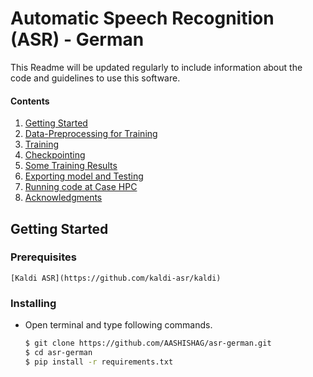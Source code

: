 # Automatic Speech Recognition (ASR) - German

This Readme will be updated regularly to include information about the code and guidelines to use this software.

#### Contents

1. [Getting Started](#getting-started)
2. [Data-Preprocessing for Training](#data-preprocessing-for-training)
3. [Training](#training)
4. [Checkpointing](#checkpointing)
5. [Some Training Results](#some-training-results)
6. [Exporting model and Testing](#exporting-model-and-testing)
7. [Running code at Case HPC](#running-code-at-case-hpc)
8. [Acknowledgments](#acknowledgments)

## Getting Started

### Prerequisites
	[Kaldi ASR](https://github.com/kaldi-asr/kaldi)


### Installing
* Open terminal and type following commands.
	```bash
	$ git clone https://github.com/AASHISHAG/asr-german.git
	$ cd asr-german
	$ pip install -r requirements.txt 
	```
